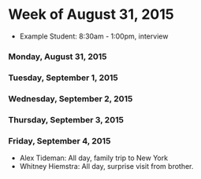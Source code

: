 # Week of August 31, 2015

* Example Student: 8:30am - 1:00pm, interview

### Monday, August 31, 2015


### Tuesday, September 1, 2015



### Wednesday, September 2, 2015



### Thursday, September 3, 2015


### Friday, September 4, 2015
 * Alex Tideman: All day, family trip to New York
 * Whitney Hiemstra: All day, surprise visit from brother.
